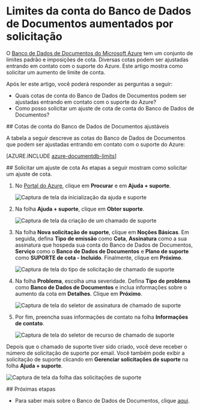 <properties
	pageTitle="Solicitação de aumento dos limites da conta do Banco de Dados de Documentos | Microsoft Azure"
	description="Saiba como solicitar um ajuste aos limites do Banco de Dados de Documentos, como o número de coleções permitidas, procedimentos armazenados e cláusulas de consulta."
	services="documentdb"
	authors="AndrewHoh"
	manager="jhubbard"
	editor="monicar"
	documentationCenter=""/>

<tags
	ms.service="documentdb"
	ms.workload="data-services"
	ms.tgt_pltfrm="na"
	ms.devlang="na"
	ms.topic="article"
	ms.date="03/30/2016"
	ms.author="anhoh"/>

# Limites da conta do Banco de Dados de Documentos aumentados por solicitação

O [Banco de Dados de Documentos do Microsoft Azure](https://azure.microsoft.com/services/documentdb/) tem um conjunto de limites padrão e imposições de cota. Diversas cotas podem ser ajustadas entrando em contato com o suporte do Azure. Este artigo mostra como solicitar um aumento de limite de conta.

Após ler este artigo, você poderá responder as perguntas a seguir:

-	Quais cotas de conta do Banco de Dados de Documentos podem ser ajustadas entrando em contato com o suporte do Azure?
-	Como posso solicitar um ajuste de cota de conta do Banco de Dados de Documentos?

##<a id="AdjustableQuotas"></a> Cotas de conta do Banco de Dados de Documentos ajustáveis

A tabela a seguir descreve as cotas do Banco de Dados de Documentos que podem ser ajustadas entrando em contato com o suporte do Azure:

[AZURE.INCLUDE [azure-documentdb-limits](../../includes/azure-documentdb-limits.md)]


##<a id="RequestQuotaIncrease"></a> Solicitar um ajuste de cota
As etapas a seguir mostram como solicitar um ajuste de cota.

1. No [Portal do Azure](https://portal.azure.com), clique em **Procurar** e em **Ajuda + suporte**.

	![Captura de tela da inicialização da ajuda e suporte](media/documentdb-increase-limits/helpsupport.png)

2. Na folha **Ajuda + suporte**, clique em **Obter suporte**.

	![Captura de tela da criação de um chamado de suporte](media/documentdb-increase-limits/getsupport.png)

3. Na folha **Nova solicitação de suporte**, clique em **Noções Básicas**. Em seguida, defina **Tipo de emissão** como **Cota**, **Assinatura** como a sua assinatura que hospeda sua conta do Banco de Dados de Documentos, **Serviço** como o **Banco de Dados de Documentos** e **Plano de suporte** como **SUPORTE de cota - Incluído**. Finalmente, clique em **Próximo**.

	![Captura de tela do tipo de solicitação de chamado de suporte](media/documentdb-increase-limits/supportrequest1.png)

4. Na folha **Problema**, escolha uma severidade. Defina **Tipo de problema** como **Banco de Dados de Documentos** e inclua informações sobre o aumento da cota em **Detalhes**. Clique em **Próximo**.

	![Captura de tela do seletor de assinatura de chamado de suporte](media/documentdb-increase-limits/supportrequest2.png)

5. Por fim, preencha suas informações de contato na folha **Informações de contato**.

	![Captura de tela do seletor de recurso de chamado de suporte](media/documentdb-increase-limits/supportrequest3.png)

Depois que o chamado de suporte tiver sido criado, você deve receber o número de solicitação de suporte por email. Você também pode exibir a solicitação de suporte clicando em **Gerenciar solicitações de suporte** na folha **Ajuda + suporte**.

![Captura de tela da folha das solicitações de suporte](media/documentdb-increase-limits/supportrequest4.png)


##<a name="NextSteps"></a> Próximas etapas
- Para saber mais sobre o Banco de Dados de Documentos, clique [aqui](http://azure.com/docdb).

<!---HONumber=AcomDC_0330_2016-->
